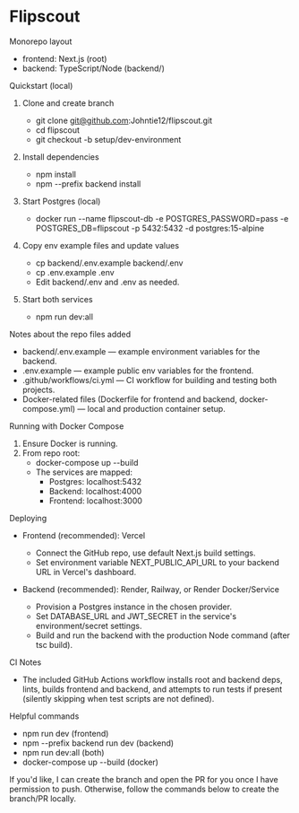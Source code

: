 # Flipscout

Monorepo layout
- frontend: Next.js (root)
- backend: TypeScript/Node (backend/)

Quickstart (local)

1. Clone and create branch
   - git clone git@github.com:Johntie12/flipscout.git
   - cd flipscout
   - git checkout -b setup/dev-environment

2. Install dependencies
   - npm install
   - npm --prefix backend install

3. Start Postgres (local)
   - docker run --name flipscout-db -e POSTGRES_PASSWORD=pass -e POSTGRES_DB=flipscout -p 5432:5432 -d postgres:15-alpine

4. Copy env example files and update values
   - cp backend/.env.example backend/.env
   - cp .env.example .env
   - Edit backend/.env and .env as needed.

5. Start both services
   - npm run dev:all

Notes about the repo files added
- backend/.env.example — example environment variables for the backend.
- .env.example — example public env variables for the frontend.
- .github/workflows/ci.yml — CI workflow for building and testing both projects.
- Docker-related files (Dockerfile for frontend and backend, docker-compose.yml) — local and production container setup.

Running with Docker Compose
1. Ensure Docker is running.
2. From repo root:
   - docker-compose up --build
   - The services are mapped:
     - Postgres: localhost:5432
     - Backend: localhost:4000
     - Frontend: localhost:3000

Deploying
- Frontend (recommended): Vercel
  - Connect the GitHub repo, use default Next.js build settings.
  - Set environment variable NEXT_PUBLIC_API_URL to your backend URL in Vercel's dashboard.

- Backend (recommended): Render, Railway, or Render Docker/Service
  - Provision a Postgres instance in the chosen provider.
  - Set DATABASE_URL and JWT_SECRET in the service's environment/secret settings.
  - Build and run the backend with the production Node command (after tsc build).

CI Notes
- The included GitHub Actions workflow installs root and backend deps, lints, builds frontend and backend, and attempts to run tests if present (silently skipping when test scripts are not defined).

Helpful commands
- npm run dev         (frontend)
- npm --prefix backend run dev  (backend)
- npm run dev:all     (both)
- docker-compose up --build (docker)

If you'd like, I can create the branch and open the PR for you once I have permission to push. Otherwise, follow the commands below to create the branch/PR locally.